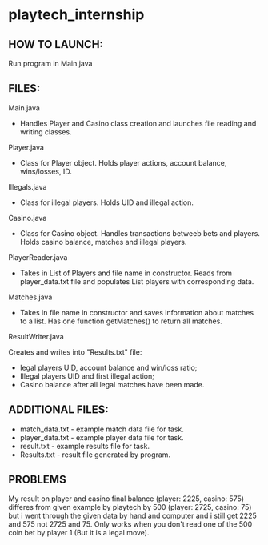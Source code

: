 # playtech_internship


## HOW TO LAUNCH:
Run program in Main.java

## FILES:
Main.java
* Handles Player and Casino class creation and launches file reading and writing classes.

Player.java
* Class for Player object. Holds player actions, account balance, wins/losses, ID.

Illegals.java
* Class for illegal players. Holds UID and illegal action.

Casino.java
* Class for Casino object. Handles transactions betweeb bets and players. Holds casino balance, matches and illegal players.

PlayerReader.java
* Takes in List of Players and file name in constructor. Reads from player_data.txt file and populates List players with corresponding data.

Matches.java
* Takes in file name in constructor and saves information about matches to a list. Has one function getMatches() to return all matches.

ResultWriter.java

Creates and writes into "Results.txt" file:
 * legal players UID, account balance and win/loss ratio;
 * Illegal players UID and first illegal action;
 * Casino balance after all legal matches have been made.

## ADDITIONAL FILES:
* match_data.txt - example match data file for task.
* player_data.txt - example player data file for task.
* result.txt - example results file for task.
* Results.txt - result file generated by program.

## PROBLEMS

My result on player and casino final balance (player: 2225, casino: 575) differes from given example by playtech by 500 (player: 2725, casino: 75) but i went through
the given data by hand and computer and i still get 2225 and 575 not 2725 and 75. Only works when you don't read one of the 500 coin bet by player 1 (But it is a legal move).
